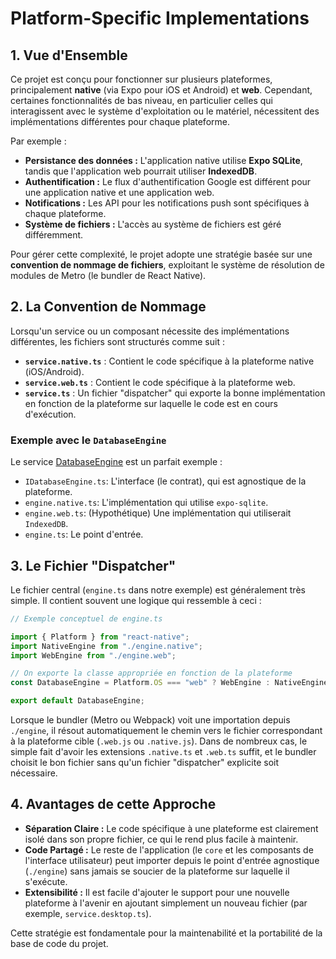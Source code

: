# Platform-Specific Implementations

## 1. Vue d'Ensemble

Ce projet est conçu pour fonctionner sur plusieurs plateformes, principalement **native** (via Expo pour iOS et Android) et **web**. Cependant, certaines fonctionnalités de bas niveau, en particulier celles qui interagissent avec le système d'exploitation ou le matériel, nécessitent des implémentations différentes pour chaque plateforme.

Par exemple :

- **Persistance des données :** L'application native utilise **Expo SQLite**, tandis que l'application web pourrait utiliser **IndexedDB**.
- **Authentification :** Le flux d'authentification Google est différent pour une application native et une application web.
- **Notifications :** Les API pour les notifications push sont spécifiques à chaque plateforme.
- **Système de fichiers :** L'accès au système de fichiers est géré différemment.

Pour gérer cette complexité, le projet adopte une stratégie basée sur une **convention de nommage de fichiers**, exploitant le système de résolution de modules de Metro (le bundler de React Native).

## 2. La Convention de Nommage

Lorsqu'un service ou un composant nécessite des implémentations différentes, les fichiers sont structurés comme suit :

- **`service.native.ts`** : Contient le code spécifique à la plateforme native (iOS/Android).
- **`service.web.ts`** : Contient le code spécifique à la plateforme web.
- **`service.ts`** : Un fichier "dispatcher" qui exporte la bonne implémentation en fonction de la plateforme sur laquelle le code est en cours d'exécution.

### Exemple avec le `DatabaseEngine`

Le service [DatabaseEngine](./services/DatabaseEngine.md) est un parfait exemple :

- `IDatabaseEngine.ts`: L'interface (le contrat), qui est agnostique de la plateforme.
- `engine.native.ts`: L'implémentation qui utilise `expo-sqlite`.
- `engine.web.ts`: (Hypothétique) Une implémentation qui utiliserait `IndexedDB`.
- `engine.ts`: Le point d'entrée.

## 3. Le Fichier "Dispatcher"

Le fichier central (`engine.ts` dans notre exemple) est généralement très simple. Il contient souvent une logique qui ressemble à ceci :

```typescript
// Exemple conceptuel de engine.ts

import { Platform } from "react-native";
import NativeEngine from "./engine.native";
import WebEngine from "./engine.web";

// On exporte la classe appropriée en fonction de la plateforme
const DatabaseEngine = Platform.OS === "web" ? WebEngine : NativeEngine;

export default DatabaseEngine;
```

Lorsque le bundler (Metro ou Webpack) voit une importation depuis `./engine`, il résout automatiquement le chemin vers le fichier correspondant à la plateforme cible (`.web.js` ou `.native.js`). Dans de nombreux cas, le simple fait d'avoir les extensions `.native.ts` et `.web.ts` suffit, et le bundler choisit le bon fichier sans qu'un fichier "dispatcher" explicite soit nécessaire.

## 4. Avantages de cette Approche

- **Séparation Claire :** Le code spécifique à une plateforme est clairement isolé dans son propre fichier, ce qui le rend plus facile à maintenir.
- **Code Partagé :** Le reste de l'application (le `core` et les composants de l'interface utilisateur) peut importer depuis le point d'entrée agnostique (`./engine`) sans jamais se soucier de la plateforme sur laquelle il s'exécute.
- **Extensibilité :** Il est facile d'ajouter le support pour une nouvelle plateforme à l'avenir en ajoutant simplement un nouveau fichier (par exemple, `service.desktop.ts`).

Cette stratégie est fondamentale pour la maintenabilité et la portabilité de la base de code du projet.

